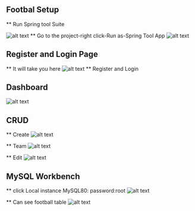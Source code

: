 ## Footbal Setup
** Run Spring tool Suite

![alt text](image.png)
** Go to the project-right click-Run as-Spring Tool App
![alt text](image-1.png)

## Register and Login Page
** It will take you here
![alt text](image-2.png)
** Register and Login

## Dashboard 
![alt text](image-3.png)


## CRUD

** Create
![alt text](image-5.png)

** Team 
![alt text](image-4.png)

** Edit
![alt text](image-6.png)


## MySQL Workbench
** click Local instance MySQL80: password:root
![alt text](image-7.png)

** Can see football table
![alt text](image-8.png)

